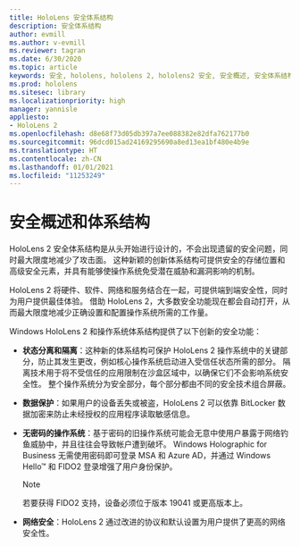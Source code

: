 ```yaml
---
title: HoloLens 安全体系结构
description: 安全体系结构
author: evmill
ms.author: v-evmill
ms.reviewer: tagran
ms.date: 6/30/2020
ms.topic: article
keywords: 安全, hololens, hololens 2, hololens2 安全, 安全概述, 安全体系结构, 体系结构, hololens 2 体系结构
ms.prod: hololens
ms.sitesec: library
ms.localizationpriority: high
manager: yannisle
appliesto:
- HoloLens 2
ms.openlocfilehash: d8e68f73d05db397a7ee088382e82dfa762177b0
ms.sourcegitcommit: 96dcd015ad24169295690a8ed13ea1bf480e4b9e
ms.translationtype: HT
ms.contentlocale: zh-CN
ms.lasthandoff: 01/01/2021
ms.locfileid: "11253249"
---
```

# 安全概述和体系结构

HoloLens 2 安全体系结构是从头开始进行设计的，不会出现遗留的安全问题，同时最大限度地减少了攻击面。 这种新颖的创新体系结构可提供安全的存储位置和高级安全元素，并具有能够使操作系统免受潜在威胁和漏洞影响的机制。

HoloLens 2 将硬件、软件、网络和服务结合在一起，可提供端到端安全性，同时为用户提供最佳体验。 借助 HoloLens 2，大多数安全功能现在都会自动打开，从而最大限度地减少正确设置和配置操作系统所需的工作量。

Windows HoloLens 2 和操作系统体系结构提供了以下创新的安全功能：

  * **状态分离和隔离**：这种新的体系结构可保护 HoloLens 2 操作系统中的关键部分，防止其发生更改，例如核心操作系统启动进入受信任状态所需的部分。 隔离技术用于将不受信任的应用限制在沙盒区域中，以确保它们不会影响系统安全性。 整个操作系统分为安全部分，每个部分都由不同的安全技术组合屏蔽。
  
  * **数据保护**：如果用户的设备丢失或被盗，HoloLens 2 可以依靠 BitLocker 数据加密来防止未经授权的应用程序读取敏感信息。 
  
  * **无密码的操作系统**：基于密码的旧操作系统可能会无意中使用户暴露于网络钓鱼威胁中，并且往往会导致帐户遭到破坏。 Windows Holographic for Business 无需使用密码即可登录 MSA 和 Azure AD，并通过 Windows Hello™ 和 FIDO2 登录增强了用户身份保护。 
  
    > [!NOTE]
    > 若要获得 FIDO2 支持，设备必须位于版本 19041 或更高版本上。 

  * **网络安全**：HoloLens 2 通过改进的协议和默认设置为用户提供了更高的网络安全性。
